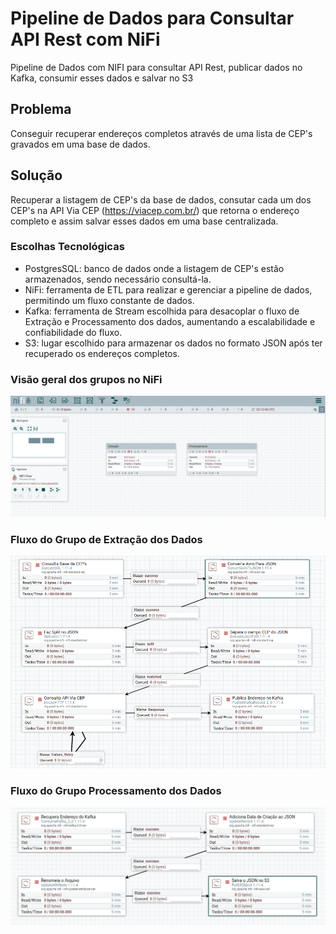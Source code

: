 # Pipeline de Dados  para Consultar API Rest com NiFi
Pipeline de Dados com NIFI para consultar API Rest, publicar dados no Kafka, consumir esses dados e salvar no S3

## Problema
Conseguir recuperar endereços completos através de uma lista de CEP's gravados em uma base de dados.

## Solução
Recuperar a listagem de CEP's da base de dados, consutar cada um dos CEP's na API Via CEP (https://viacep.com.br/) que retorna o endereço completo e assim salvar esses dados em uma base centralizada.

### Escolhas Tecnológicas
- PostgresSQL: banco de dados onde a listagem de CEP's estão armazenados, sendo necessário consultá-la.
- NiFi: ferramenta de ETL para realizar e gerenciar a pipeline de dados, permitindo um fluxo constante de dados.
- Kafka: ferramenta de Stream escolhida para desacoplar o fluxo de Extração e Processamento dos dados, aumentando a escalabilidade e confiabilidade do fluxo.
- S3: lugar escolhido para armazenar os dados no formato JSON após ter recuperado os endereços completos.

### Visão geral dos grupos no NiFi
![alt text](https://github.com/cicerojmm/pipelineConsultaDadosApiComNIFI/blob/master/imagens/grupos-nifi.png?raw=true)


### Fluxo do Grupo de Extração dos Dados
![alt text](https://github.com/cicerojmm/pipelineConsultaDadosApiComNIFI/blob/master/imagens/fluxo-extracap-nifi.png?raw=true)

### Fluxo do Grupo Processamento dos Dados
![alt text](https://github.com/cicerojmm/pipelineConsultaDadosApiComNIFI/blob/master/imagens/fluxo-processamento-nifi.png?raw=true)
